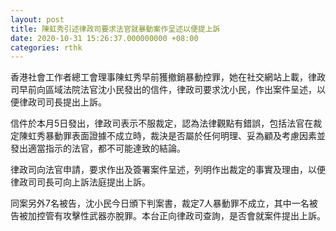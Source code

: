 ```yaml
---
layout: post
title: 陳虹秀引述律政司要求法官就暴動案作呈述以便提上訴
date: 2020-10-31 15:26:37.000000000 +08:00
categories: rthk
---
```


香港社會工作者總工會理事陳虹秀早前獲撤銷暴動控罪，她在社交網站上載，律政司早前向區域法院法官沈小民發出的信件，律政司要求沈小民，作出案件呈述，以便律政司司長提出上訴。

信件於本月5日發出，律政司表示不服裁定，認為法律觀點有錯誤，包括法官在裁定陳虹秀暴動罪表面證據不成立時，裁決是否屬於任何明理、妥為顧及考慮因素並發出適當指示的法官，都不可能達致的結論。

律政司向法官申請，要求作出及簽署案件呈述，列明作出裁定的事實及理由，以便律政司司長可向上訴法庭提出上訴。

同案另外7名被告，沈小民今日頒下判案書，裁定7人暴動罪不成立，其中一名被告被加控管有攻擊性武器亦脫罪。本台正向律政司查詢，是否會就案件提出上訴。
